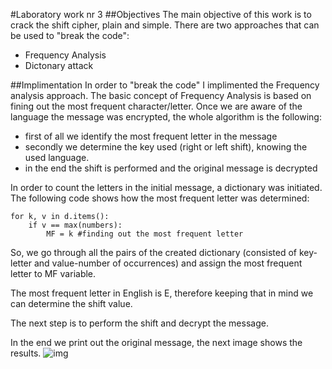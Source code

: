 #Laboratory work nr 3
##Objectives
The main objective of this work is to crack the shift cipher, plain and simple. There are two approaches that can be used to "break the code":
* Frequency Analysis
* Dictonary attack 

##Implimentation 
In order to "break the code" I implimented the Frequency analysis approach. 
The basic concept of Frequency Analysis is based on fining out the most frequent character/letter.
Once we are aware of the language the message was encrypted, the whole algorithm is the following: 
* first of all we identify the most frequent letter in the message 
* secondly we determine the key used (right or left shift), knowing the used language.
* in the end the shift is performed and the original message is decrypted 

In order to count the letters in the initial message, a dictionary was initiated.
The following code shows how the most frequent letter was determined:
~~~~
for k, v in d.items():
    if v == max(numbers):
        MF = k #finding out the most frequent letter
~~~~
So, we go through all the pairs of the created dictionary (consisted of key-letter and value-number of occurrences)
and assign the most frequent letter to MF variable. 

The most frequent letter in English is E, therefore keeping that in mind we can determine 
the shift value. 

The next step is to perform the shift and decrypt the message. 

In the end we print out the original message, the next image shows the results.
![img](http://i63.tinypic.com/as7t3.png)







